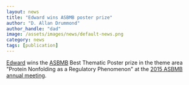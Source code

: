 ```yaml
---
layout: news
title: "Edward wins ASBMB poster prize"
author: "D. Allan Drummond"
author_handle: "dad"
image: /assets/images/news/default-news.png
category: news
tags: [publication]
---
```

[Edward][1] wins the [ASBMB] Best Thematic Poster prize in the theme area "Protein Nonfolding as a Regulatory Phenomenon" at the [2015 ASBMB annual meeting][meeting].

[1]: /team/edward-wallace/
[ASBMB]: http://asbmb.org
[meeting]: http://asbmb.org/meeting2015/
